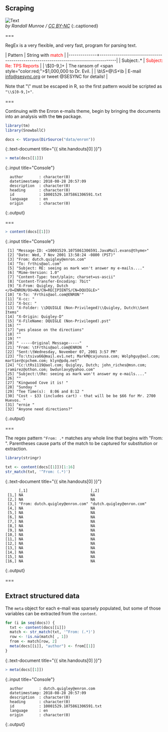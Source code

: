 ---
---

## Scraping

![Text](https://imgs.xkcd.com/comics/regular_expressions.png "Wait, forgot to escape a space. Wheeeeee[taptaptap]eeeeee.")  
*by Randall Munroe / [CC BY-NC](http://xkcd.com/license.html)*
{:.captioned}

===

RegEx is a very flexible, and very fast, program for parsing text.

| Pattern      | String with <span style="color:red;">match</span>                                    |
|--------------+--------------------------------------------------------------------------------------|
| Subject:.\*  | <span style="color:red;">Subject: Re: TPS Reports</span>                             |
| \\$[0-9,]+   | The ransom of <span style="color:red;">$1,000,000</span> to Dr. Evil.                |
| \b\S+@\S+\b  | E-mail <span style="color:red;">info@sesync.org</span> or tweet @SESYNC for details! |

Note that "\\" must be escaped in R, so the first pattern would be scripted as `"\\$[0-9,]+"`.

===

Continuing with the Enron e-mails theme, begin by bringing the documents into an analysis with the **tm** package.



~~~r
library(tm)
library(SnowballC)

docs <- VCorpus(DirSource("data/enron"))
~~~
{:.text-document title="{{ site.handouts[0] }}"}




~~~r
> meta(docs[[1]])
~~~
{:.input title="Console"}


~~~
  author       : character(0)
  datetimestamp: 2018-08-28 20:57:09
  description  : character(0)
  heading      : character(0)
  id           : 10001529.1075861306591.txt
  language     : en
  origin       : character(0)
~~~
{:.output}


===



~~~r
> content(docs[[1]])
~~~
{:.input title="Console"}


~~~
 [1] "Message-ID: <10001529.1075861306591.JavaMail.evans@thyme>"                                        
 [2] "Date: Wed, 7 Nov 2001 13:58:24 -0800 (PST)"                                                       
 [3] "From: dutch.quigley@enron.com"                                                                    
 [4] "To: frthis@aol.com"                                                                               
 [5] "Subject: RE: seeing as mark won't answer my e-mails...."                                          
 [6] "Mime-Version: 1.0"                                                                                
 [7] "Content-Type: text/plain; charset=us-ascii"                                                       
 [8] "Content-Transfer-Encoding: 7bit"                                                                  
 [9] "X-From: Quigley, Dutch </O=ENRON/OU=NA/CN=RECIPIENTS/CN=DQUIGLE>"                                 
[10] "X-To: 'Frthis@aol.com@ENRON'"                                                                     
[11] "X-cc: "                                                                                           
[12] "X-bcc: "                                                                                          
[13] "X-Folder: \\DQUIGLE (Non-Privileged)\\Quigley, Dutch\\Sent Items"                                 
[14] "X-Origin: Quigley-D"                                                                              
[15] "X-FileName: DQUIGLE (Non-Privileged).pst"                                                         
[16] ""                                                                                                 
[17] "yes please on the directions"                                                                     
[18] ""                                                                                                 
[19] ""                                                                                                 
[20] " -----Original Message-----"                                                                      
[21] "From: \tFrthis@aol.com@ENRON  "                                                                   
[22] "Sent:\tWednesday, November 07, 2001 3:57 PM"                                                      
[23] "To:\tsiva66@mail.ev1.net; MarkM@cajunusa.com; Wolphguy@aol.com; martier@cpchem.com; klyn@pdq.net" 
[24] "Cc:\tRs1119@aol.com; Quigley, Dutch; john_riches@msn.com; jramirez@othon.com; bwdunlavy@yahoo.com"
[25] "Subject:\tRe: seeing as mark won't answer my e-mails...."                                         
[26] ""                                                                                                 
[27] "Kingwood Cove it is! "                                                                            
[28] "Sunday "                                                                                          
[29] "Tee Time(s):  8:06 and 8:12 "                                                                     
[30] "Cost - $33 (includes cart) - that will be be $66 for Mr. 2700 Huevos. "                           
[31] "ernie "                                                                                           
[32] "Anyone need directions?"                                                                          
~~~
{:.output}


===

The regex pattern `^From: .*` matches any whole line that begins with "From: ". Parentheses cause parts of the match to be captured for substitution or extraction.



~~~r
library(stringr)

txt <- content(docs[[1]])[1:16]
str_match(txt, '^From: (.*)')
~~~
{:.text-document title="{{ site.handouts[0] }}"}


~~~
      [,1]                            [,2]                     
 [1,] NA                              NA                       
 [2,] NA                              NA                       
 [3,] "From: dutch.quigley@enron.com" "dutch.quigley@enron.com"
 [4,] NA                              NA                       
 [5,] NA                              NA                       
 [6,] NA                              NA                       
 [7,] NA                              NA                       
 [8,] NA                              NA                       
 [9,] NA                              NA                       
[10,] NA                              NA                       
[11,] NA                              NA                       
[12,] NA                              NA                       
[13,] NA                              NA                       
[14,] NA                              NA                       
[15,] NA                              NA                       
[16,] NA                              NA                       
~~~
{:.output}


===

## Extract structured data

The `meta` object for each e-mail was sparsely populated, but some of those variables can be extracted from the `content`.



~~~r
for (i in seq(docs)) {
  txt <- content(docs[[i]])
  match <- str_match(txt, '^From: (.*)')
  row <- !is.na(match[ , 1])
  from <- match[row, 2]
  meta(docs[[i]], "author") <- from[[1]]
}
~~~
{:.text-document title="{{ site.handouts[0] }}"}




~~~r
> meta(docs[[1]])
~~~
{:.input title="Console"}


~~~
  author       : dutch.quigley@enron.com
  datetimestamp: 2018-08-28 20:57:09
  description  : character(0)
  heading      : character(0)
  id           : 10001529.1075861306591.txt
  language     : en
  origin       : character(0)
~~~
{:.output}

